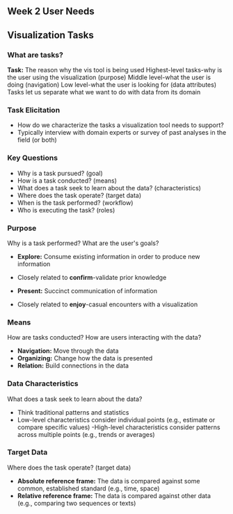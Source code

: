 ## Week 2 User Needs 
## Visualization Tasks

### What are tasks? 
**Task:** The reason why the vis tool is being used Highest-level tasks-why is the user using the visualization (purpose) Middle level-what the user is doing (navigation) Low level-what the user is looking for (data attributes)
Tasks let us separate what we want to do with data from its domain

### Task Elicitation

- How do we characterize the tasks a visualization tool needs to support?
- Typically interview with domain experts or survey of past analyses in the field (or both)

### Key Questions

- Why is a task pursued? (goal) 
- How is a task conducted? (means) 
- What does a task seek to learn about the data? (characteristics) 
- Where does the task operate? (target data) 
- When is the task performed? (workflow)
-  Who is executing the task? (roles)

### Purpose

Why is a task performed? What are the user's goals?

- **Explore:** Consume existing information in order to produce new information

- Closely related to **confirm**-validate prior knowledge

- **Present:** Succinct communication of information

- Closely related to **enjoy**-casual encounters with a visualization

### Means

How are tasks conducted? How are users interacting with the data?
- **Navigation:** Move through the data
- **Organizing:** Change how the data is presented
- **Relation:** Build connections in the data

### Data Characteristics

What does a task seek to learn about the data? 
- Think traditional patterns and statistics
- Low-level characteristics consider individual points (e.g., estimate or compare specific values)
-High-level characteristics consider patterns across multiple points (e.g., trends or averages)

### Target Data

Where does the task operate? (target data)
- **Absolute reference frame:** The data is compared against some common, established standard (e.g., time, space)
- **Relative reference frame:** The data is compared against other data (e.g., comparing two sequences or texts)
